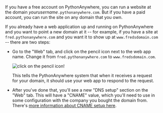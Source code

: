 
<!--
.. title: Using a new domain for existing webapp
.. slug: UsingANewDomainForExistingWebApp
.. date: 2015-05-13 14:35:28 UTC+01:00
.. tags:
.. category:
.. link:
.. description:
.. type: text
-->

If you have a free account on PythonAnywhere, you can run a website at the
domain *yourusername*`.pythonanywhere.com`.  But if you have a paid account,
you can run the site on any domain that you own.

If you already have a web application up and running on PythonAnywhere and you
want to point a new domain at it -- for example, if you have a site at
`fred.pythonanywhere.com` and you want it to show up at `www.fredsdomain.com` --
there are two steps:

 * Go to the "Web" tab, and click on the pencil icon next to the web app name.
   Change it from `fred.pythonanywhere.com` to `www.fredsdomain.com`.

   ![click on the pencil icon!](/rename_webapp.jpg)

   This tells the PythonAnywhere system that when it receives a request for
   your domain, it should use your web app to respond to the request.
 * After you've done that, you'll see a new "DNS setup" section on the "Web"
   tab.  This will have a "CNAME" value, which you'll need to use in some
   configuration with the company you bought the domain from.  There's
   [more information about CNAME setup here](/pages/OwnDomains#configuring-the-domain-at-the-domain-registrar).
